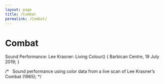 ```yaml
---
layout: page
title: /Combat
permalink: /Combat/
---
```


# Combat
Sound Performance: Lee Krasner: Living Colour() {
  Barbican Centre, 19 July 2019;
}

/*  
Sound performance using color data from a live scan of Lee Krasner’s Combat (1965);
*/
